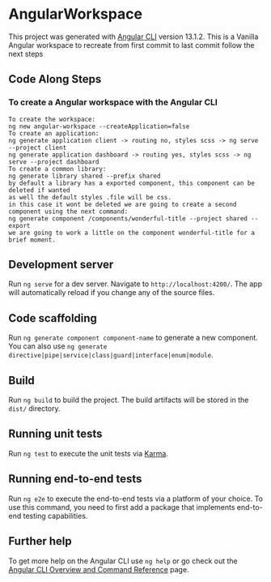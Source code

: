 # AngularWorkspace

This project was generated with [Angular CLI](https://github.com/angular/angular-cli) version 13.1.2.
This is a Vanilla Angular workspace to recreate from first commit to last commit follow the next steps
## Code Along Steps
### To create a Angular workspace with the Angular CLI 
    To create the workspace:  
    ng new angular-workspace --createApplication=false 
    To create an application: 
    ng generate application client -> routing no, styles scss -> ng serve --project client
    ng generate application dashboard -> routing yes, styles scss -> ng serve --project dashboard
    To create a common library:
    ng generate library shared --prefix shared 
    by default a library has a exported component, this component can be deleted if wanted 
    as well the default styles .file will be css.
    in this case it wont be deleted we are going to create a second component using the next command:
    ng generate component /components/wonderful-title --project shared --export
    we are going to work a little on the component wonderful-title for a brief moment.

## Development server

Run `ng serve` for a dev server. Navigate to `http://localhost:4200/`. The app will automatically reload if you change any of the source files.

## Code scaffolding

Run `ng generate component component-name` to generate a new component. You can also use `ng generate directive|pipe|service|class|guard|interface|enum|module`.

## Build

Run `ng build` to build the project. The build artifacts will be stored in the `dist/` directory.

## Running unit tests

Run `ng test` to execute the unit tests via [Karma](https://karma-runner.github.io).

## Running end-to-end tests

Run `ng e2e` to execute the end-to-end tests via a platform of your choice. To use this command, you need to first add a package that implements end-to-end testing capabilities.

## Further help

To get more help on the Angular CLI use `ng help` or go check out the [Angular CLI Overview and Command Reference](https://angular.io/cli) page.
